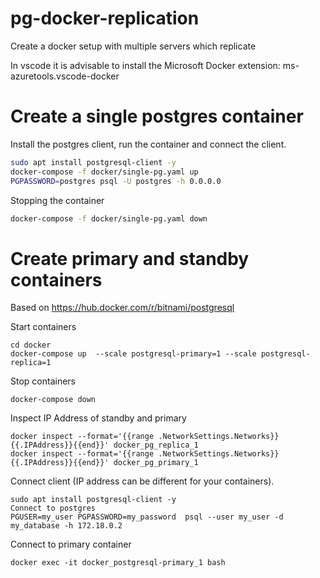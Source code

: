 # pg-docker-replication
Create a docker setup with multiple servers which replicate

In vscode it is advisable to install the Microsoft Docker extension: ms-azuretools.vscode-docker


# Create a single postgres container

Install the postgres client, run the container and connect the client.

```bash
sudo apt install postgresql-client -y
docker-compose -f docker/single-pg.yaml up
PGPASSWORD=postgres psql -U postgres -h 0.0.0.0
```

Stopping the container
```bash
docker-compose -f docker/single-pg.yaml down
```
# Create primary and standby containers

Based on https://hub.docker.com/r/bitnami/postgresql

Start containers
```
cd docker
docker-compose up  --scale postgresql-primary=1 --scale postgresql-replica=1
```

Stop containers
```
docker-compose down
```


Inspect IP Address of standby and primary
```
docker inspect --format='{{range .NetworkSettings.Networks}}{{.IPAddress}}{{end}}' docker_pg_replica_1
docker inspect --format='{{range .NetworkSettings.Networks}}{{.IPAddress}}{{end}}' docker_pg_primary_1
```

Connect client (IP address can be different for your containers). 

```
sudo apt install postgresql-client -y
Connect to postgres
PGUSER=my_user PGPASSWORD=my_password  psql --user my_user -d my_database -h 172.18.0.2
```

Connect to primary container
```
docker exec -it docker_postgresql-primary_1 bash
```